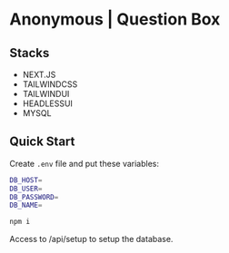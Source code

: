 # Anonymous | Question Box

## Stacks
- NEXT.JS
- TAILWINDCSS
- TAILWINDUI
- HEADLESSUI
- MYSQL

## Quick Start

Create `.env` file and put these variables:
```bash
DB_HOST=
DB_USER=
DB_PASSWORD=
DB_NAME=
```

```bash
npm i
```

Access to /api/setup to setup the database.